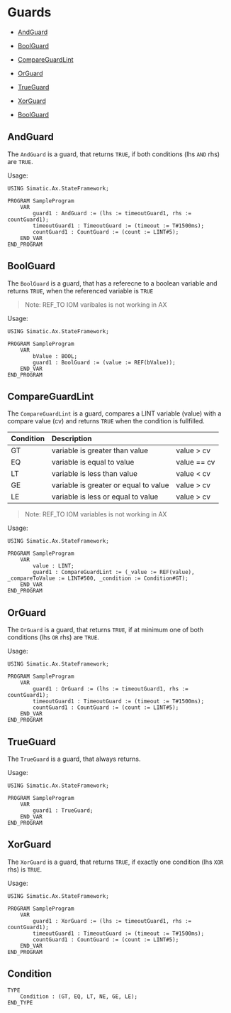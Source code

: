 # Guards

* [AndGuard](#AndGuard)
* [BoolGuard](#BoolGuard)
* [CompareGuardLint](#CompareGuardLint)
* [OrGuard](#OrGuard)
* [TrueGuard](#TrueGuard)
* [XorGuard](#XorGuard)

* [BoolGuard](#BoolGuard)

## AndGuard

The `AndGuard` is a guard, that returns `TRUE`, if both conditions (lhs `AND` rhs) are `TRUE`.

Usage:
```iecst
USING Simatic.Ax.StateFramework;

PROGRAM SampleProgram
    VAR
        guard1 : AndGuard := (lhs := timeoutGuard1, rhs := countGuard1);
        timeoutGuard1 : TimeoutGuard := (timeout := T#1500ms);
        countGuard1 : CountGuard := (count := LINT#5);
    END_VAR
END_PROGRAM
```

## BoolGuard

The `BoolGuard` is a guard, that has a referecne to a boolean variable and returns `TRUE`, when the referenced variable is `TRUE`

> Note: REF_TO IOM varibales is not working in AX

Usage:
```iecst
USING Simatic.Ax.StateFramework;

PROGRAM SampleProgram
    VAR
        bValue : BOOL;
        guard1 : BoolGuard := (value := REF(bValue));
    END_VAR
END_PROGRAM
```

## CompareGuardLint

The `CompareGuardLint` is a guard, compares a LINT variable (value) with a compare value (cv) and returns `TRUE` when the condition is fullfilled.

| Condition   | Description                           |             |
| ----------- | :------------------------------------ | :---------- |
| GT          | variable is greater than value        | value > cv  |
| EQ          | variable is equal to value            | value == cv |
| LT          | variable is less than value           | value < cv  |
| GE          | variable is greater or equal to value | value > cv  |
| LE          | variable is less or equal to value    | value > cv  |

> Note: REF_TO IOM variables is not working in AX

Usage:
```iecst
USING Simatic.Ax.StateFramework;

PROGRAM SampleProgram
    VAR
        value : LINT;
        guard1 : CompareGuardLint := (_value := REF(value), _compareToValue := LINT#500, _condition := Condition#GT);
    END_VAR
END_PROGRAM
```



## OrGuard

The `OrGuard` is a guard, that returns `TRUE`, if at minimum one of both conditions (lhs `OR` rhs) are `TRUE`.

Usage:
```iecst
USING Simatic.Ax.StateFramework;

PROGRAM SampleProgram
    VAR
        guard1 : OrGuard := (lhs := timeoutGuard1, rhs := countGuard1);
        timeoutGuard1 : TimeoutGuard := (timeout := T#1500ms);
        countGuard1 : CountGuard := (count := LINT#5);
    END_VAR
END_PROGRAM
```



## TrueGuard

The `TrueGuard` is a guard, that always returns.

Usage:
```iecst
USING Simatic.Ax.StateFramework;

PROGRAM SampleProgram
    VAR
        guard1 : TrueGuard;
    END_VAR
END_PROGRAM
```

## XorGuard

The `XorGuard` is a guard, that returns `TRUE`, if exactly one condition (lhs `XOR` rhs) is `TRUE`.

Usage:
```iecst
USING Simatic.Ax.StateFramework;

PROGRAM SampleProgram
    VAR
        guard1 : XorGuard := (lhs := timeoutGuard1, rhs := countGuard1);
        timeoutGuard1 : TimeoutGuard := (timeout := T#1500ms);
        countGuard1 : CountGuard := (count := LINT#5);
    END_VAR
END_PROGRAM
```

## Condition
```iecst
TYPE 
    Condition : (GT, EQ, LT, NE, GE, LE);
END_TYPE
```